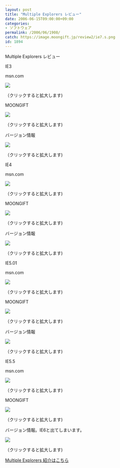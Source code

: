 ```yaml
---
layout: post
title: "Multiple Explorers レビュー"
date: 2006-06-15T09:00:00+09:00
categories:
- ソフトウェア
permalink: /2006/06/1908/
catch: https://image.moongift.jp/review2/ie7.s.png
id: 1894
---
```

Multiple Explorers レビュー  
<!--more-->

IE3

  

msn.com

  

[![](https://image.moongift.jp/review2/ie1.s.png)](https://image.moongift.jp/review2/ie1.png)  
  
（クリックすると拡大します)

  

MOONGIFT

  

[![](https://image.moongift.jp/review2/ie2.s.png)](https://image.moongift.jp/review2/ie2.png)  
  
（クリックすると拡大します)

  

バージョン情報

  

[![](https://image.moongift.jp/review2/ie3.s.png)](https://image.moongift.jp/review2/ie3.png)  
  
（クリックすると拡大します)

  

IE4

  

msn.com

  

[![](https://image.moongift.jp/review2/ie4.s.png)](https://image.moongift.jp/review2/ie4.png)  
  
（クリックすると拡大します)

  

MOONGIFT

  

[![](https://image.moongift.jp/review2/ie5.s.png)](https://image.moongift.jp/review2/ie5.png)  
  
（クリックすると拡大します)

  

バージョン情報

  

[![](https://image.moongift.jp/review2/ie6.s.png)](https://image.moongift.jp/review2/ie6.png)  
  
（クリックすると拡大します)

  

IE5.01

  

msn.com

  

[![](https://image.moongift.jp/review2/ie7.s.png)](https://image.moongift.jp/review2/ie7.png)  
  
（クリックすると拡大します)

  

MOONGIFT

  

[![](https://image.moongift.jp/review2/ie8.s.png)](https://image.moongift.jp/review2/ie8.png)  
  
（クリックすると拡大します)

  

バージョン情報

  

[![](https://image.moongift.jp/review2/ie9.s.png)](https://image.moongift.jp/review2/ie9.png)  
  
（クリックすると拡大します)

  

IE5.5

  

msn.com

  

[![](https://image.moongift.jp/review2/ie10.s.png)](https://image.moongift.jp/review2/ie10.png)  
  
（クリックすると拡大します)

  

MOONGIFT

  

[![](https://image.moongift.jp/review2/ie11.s.png)](https://image.moongift.jp/review2/ie11.png)  
  
（クリックすると拡大します)

  

バージョン情報。IE6と出てしまいます。

  

[![](https://image.moongift.jp/review2/ie12.s.png)](https://image.moongift.jp/review2/ie12.png)  
  
（クリックすると拡大します)

  

[Multiple Explorers 紹介はこちら](http://fw.moongift.jp/intro/i-1904.html)

